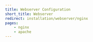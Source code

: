 ```yaml
---
title: Webserver Configuration
short_title: Webserver
redirect: installation/webserver/nginx
pages:
    - nginx
    - apache
---
```

